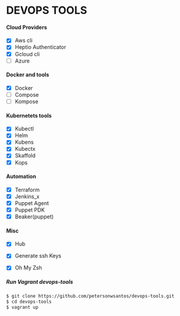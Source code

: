 # DEVOPS TOOLS


#### Cloud Providers
- [x] Aws cli
- [x] Heptio Authenticator
- [x] Gcloud cli
- [ ] Azure

#### Docker and tools
- [x] Docker
- [ ] Compose
- [ ] Kompose

#### Kubernetets tools
- [x] Kubectl
- [x] Helm
- [x] Kubens
- [x] Kubectx
- [x] Skaffold
- [x] Kops

#### Automation 
- [x] Terraform
- [x] Jenkins_x
- [x] Puppet Agent
- [x] Puppet PDK
- [x] Beaker(puppet)

#### Misc
- [x] Hub
- [x] Generate ssh Keys
- [x] Oh My Zsh


##### Run Vagrant devops-tools
```bash
$ git clone https://github.com/petersonwsantos/devops-tools.git
$ cd devops-tools 
$ vagrant up
```